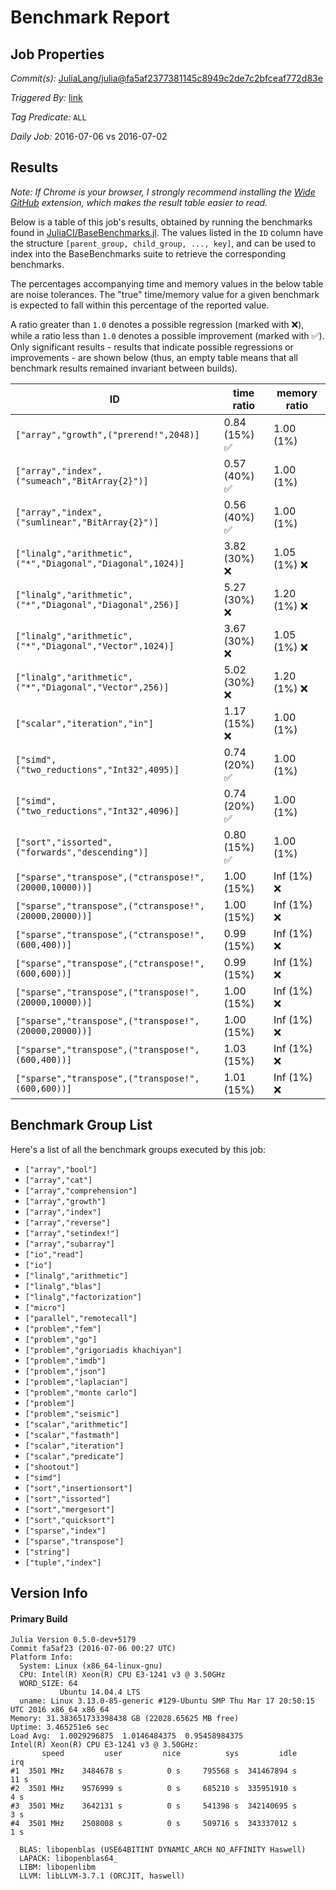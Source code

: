 # Benchmark Report

## Job Properties

*Commit(s):* [JuliaLang/julia@fa5af2377381145c8949c2de7c2bfceaf772d83e](https://github.com/JuliaLang/julia/commit/fa5af2377381145c8949c2de7c2bfceaf772d83e)

*Triggered By:* [link](https://github.com/JuliaLang/julia/commit/fa5af2377381145c8949c2de7c2bfceaf772d83e#commitcomment-18142819)

*Tag Predicate:* `ALL`

*Daily Job:* 2016-07-06 vs 2016-07-02

## Results

*Note: If Chrome is your browser, I strongly recommend installing the [Wide GitHub](https://chrome.google.com/webstore/detail/wide-github/kaalofacklcidaampbokdplbklpeldpj?hl=en)
extension, which makes the result table easier to read.*

Below is a table of this job's results, obtained by running the benchmarks found in
[JuliaCI/BaseBenchmarks.jl](https://github.com/JuliaCI/BaseBenchmarks.jl). The values
listed in the `ID` column have the structure `[parent_group, child_group, ..., key]`,
and can be used to index into the BaseBenchmarks suite to retrieve the corresponding
benchmarks.

The percentages accompanying time and memory values in the below table are noise tolerances. The "true"
time/memory value for a given benchmark is expected to fall within this percentage of the reported value.

A ratio greater than `1.0` denotes a possible regression (marked with :x:), while a ratio less
than `1.0` denotes a possible improvement (marked with :white_check_mark:). Only significant results - results
that indicate possible regressions or improvements - are shown below (thus, an empty table means that all
benchmark results remained invariant between builds).

| ID | time ratio | memory ratio |
|----|------------|--------------|
| `["array","growth",("prerend!",2048)]` | 0.84 (15%) :white_check_mark: | 1.00 (1%)  |
| `["array","index",("sumeach","BitArray{2}")]` | 0.57 (40%) :white_check_mark: | 1.00 (1%)  |
| `["array","index",("sumlinear","BitArray{2}")]` | 0.56 (40%) :white_check_mark: | 1.00 (1%)  |
| `["linalg","arithmetic",("*","Diagonal","Diagonal",1024)]` | 3.82 (30%) :x: | 1.05 (1%) :x: |
| `["linalg","arithmetic",("*","Diagonal","Diagonal",256)]` | 5.27 (30%) :x: | 1.20 (1%) :x: |
| `["linalg","arithmetic",("*","Diagonal","Vector",1024)]` | 3.67 (30%) :x: | 1.05 (1%) :x: |
| `["linalg","arithmetic",("*","Diagonal","Vector",256)]` | 5.02 (30%) :x: | 1.20 (1%) :x: |
| `["scalar","iteration","in"]` | 1.17 (15%) :x: | 1.00 (1%)  |
| `["simd",("two_reductions","Int32",4095)]` | 0.74 (20%) :white_check_mark: | 1.00 (1%)  |
| `["simd",("two_reductions","Int32",4096)]` | 0.74 (20%) :white_check_mark: | 1.00 (1%)  |
| `["sort","issorted",("forwards","descending")]` | 0.80 (15%) :white_check_mark: | 1.00 (1%)  |
| `["sparse","transpose",("ctranspose!",(20000,10000))]` | 1.00 (15%)  | Inf (1%) :x: |
| `["sparse","transpose",("ctranspose!",(20000,20000))]` | 1.00 (15%)  | Inf (1%) :x: |
| `["sparse","transpose",("ctranspose!",(600,400))]` | 0.99 (15%)  | Inf (1%) :x: |
| `["sparse","transpose",("ctranspose!",(600,600))]` | 0.99 (15%)  | Inf (1%) :x: |
| `["sparse","transpose",("transpose!",(20000,10000))]` | 1.00 (15%)  | Inf (1%) :x: |
| `["sparse","transpose",("transpose!",(20000,20000))]` | 1.00 (15%)  | Inf (1%) :x: |
| `["sparse","transpose",("transpose!",(600,400))]` | 1.03 (15%)  | Inf (1%) :x: |
| `["sparse","transpose",("transpose!",(600,600))]` | 1.01 (15%)  | Inf (1%) :x: |

## Benchmark Group List

Here's a list of all the benchmark groups executed by this job:

- `["array","bool"]`
- `["array","cat"]`
- `["array","comprehension"]`
- `["array","growth"]`
- `["array","index"]`
- `["array","reverse"]`
- `["array","setindex!"]`
- `["array","subarray"]`
- `["io","read"]`
- `["io"]`
- `["linalg","arithmetic"]`
- `["linalg","blas"]`
- `["linalg","factorization"]`
- `["micro"]`
- `["parallel","remotecall"]`
- `["problem","fem"]`
- `["problem","go"]`
- `["problem","grigoriadis khachiyan"]`
- `["problem","imdb"]`
- `["problem","json"]`
- `["problem","laplacian"]`
- `["problem","monte carlo"]`
- `["problem"]`
- `["problem","seismic"]`
- `["scalar","arithmetic"]`
- `["scalar","fastmath"]`
- `["scalar","iteration"]`
- `["scalar","predicate"]`
- `["shootout"]`
- `["simd"]`
- `["sort","insertionsort"]`
- `["sort","issorted"]`
- `["sort","mergesort"]`
- `["sort","quicksort"]`
- `["sparse","index"]`
- `["sparse","transpose"]`
- `["string"]`
- `["tuple","index"]`

## Version Info

#### Primary Build

```
Julia Version 0.5.0-dev+5179
Commit fa5af23 (2016-07-06 00:27 UTC)
Platform Info:
  System: Linux (x86_64-linux-gnu)
  CPU: Intel(R) Xeon(R) CPU E3-1241 v3 @ 3.50GHz
  WORD_SIZE: 64
           Ubuntu 14.04.4 LTS
  uname: Linux 3.13.0-85-generic #129-Ubuntu SMP Thu Mar 17 20:50:15 UTC 2016 x86_64 x86_64
Memory: 31.383651733398438 GB (22028.65625 MB free)
Uptime: 3.465251e6 sec
Load Avg:  1.0029296875  1.0146484375  0.95458984375
Intel(R) Xeon(R) CPU E3-1241 v3 @ 3.50GHz: 
       speed         user         nice          sys         idle          irq
#1  3501 MHz    3484678 s          0 s     795568 s  341467894 s         11 s
#2  3501 MHz    9576999 s          0 s     685210 s  335951910 s          4 s
#3  3501 MHz    3642131 s          0 s     541398 s  342140695 s          3 s
#4  3501 MHz    2508008 s          0 s     509716 s  343337012 s          1 s

  BLAS: libopenblas (USE64BITINT DYNAMIC_ARCH NO_AFFINITY Haswell)
  LAPACK: libopenblas64_
  LIBM: libopenlibm
  LLVM: libLLVM-3.7.1 (ORCJIT, haswell)

```
